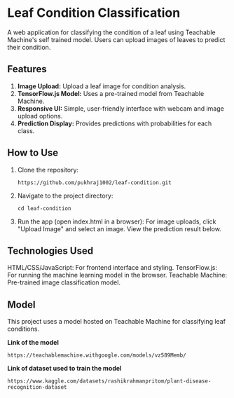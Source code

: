 # Leaf Condition Classification
A web application for classifying the condition of a leaf using Teachable Machine's self trained model. Users can upload images of leaves to predict their condition.

## Features
1. **Image Upload:** Upload a leaf image for condition analysis.
2. **TensorFlow.js Model:** Uses a pre-trained model from Teachable Machine.
3. **Responsive UI:** Simple, user-friendly interface with webcam and image upload options.
4. **Prediction Display:** Provides predictions with probabilities for each class.

## How to Use
1. Clone the repository:

   ```git clone
   https://github.com/pukhraj1002/leaf-condition.git
   ```

2. Navigate to the project directory:

   ```terminal
   cd leaf-condition
   ```

3. Run the app (open index.html in a browser):
   For image uploads, click "Upload Image" and select an image.
   View the prediction result below.

## Technologies Used
HTML/CSS/JavaScript: For frontend interface and styling.
TensorFlow.js: For running the machine learning model in the browser.
Teachable Machine: Pre-trained image classification model.

## Model
This project uses a model hosted on Teachable Machine for classifying leaf conditions.

**Link of the model** 
```
https://teachablemachine.withgoogle.com/models/vz589Memb/
```
**Link of dataset used to train the model** 
```
https://www.kaggle.com/datasets/rashikrahmanpritom/plant-disease-recognition-dataset
```
